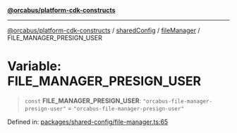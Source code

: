 [**@orcabus/platform-cdk-constructs**](../../../../../../README.md)

***

[@orcabus/platform-cdk-constructs](../../../../../../README.md) / [sharedConfig](../../../README.md) / [fileManager](../README.md) / FILE\_MANAGER\_PRESIGN\_USER

# Variable: FILE\_MANAGER\_PRESIGN\_USER

> `const` **FILE\_MANAGER\_PRESIGN\_USER**: `"orcabus-file-manager-presign-user"` = `"orcabus-file-manager-presign-user"`

Defined in: [packages/shared-config/file-manager.ts:65](https://github.com/OrcaBus/platform-cdk-constructs/blob/main/packages/shared-config/file-manager.ts#L65)
